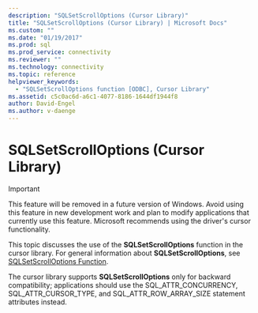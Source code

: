 ```yaml
---
description: "SQLSetScrollOptions (Cursor Library)"
title: "SQLSetScrollOptions (Cursor Library) | Microsoft Docs"
ms.custom: ""
ms.date: "01/19/2017"
ms.prod: sql
ms.prod_service: connectivity
ms.reviewer: ""
ms.technology: connectivity
ms.topic: reference
helpviewer_keywords: 
  - "SQLSetScrollOptions function [ODBC], Cursor Library"
ms.assetid: c5c0ac6d-a6c1-4077-8186-1644df1944f8
author: David-Engel
ms.author: v-daenge
---
```

# SQLSetScrollOptions (Cursor Library)
> [!IMPORTANT]  
>  This feature will be removed in a future version of Windows. Avoid using this feature in new development work and plan to modify applications that currently use this feature. Microsoft recommends using the driver's cursor functionality.  
  
 This topic discusses the use of the **SQLSetScrollOptions** function in the cursor library. For general information about **SQLSetScrollOptions**, see [SQLSetScrollOptions Function](../../../odbc/reference/syntax/sqlsetscrolloptions-function.md).  
  
 The cursor library supports **SQLSetScrollOptions** only for backward compatibility; applications should use the SQL_ATTR_CONCURRENCY, SQL_ATTR_CURSOR_TYPE, and SQL_ATTR_ROW_ARRAY_SIZE statement attributes instead.
